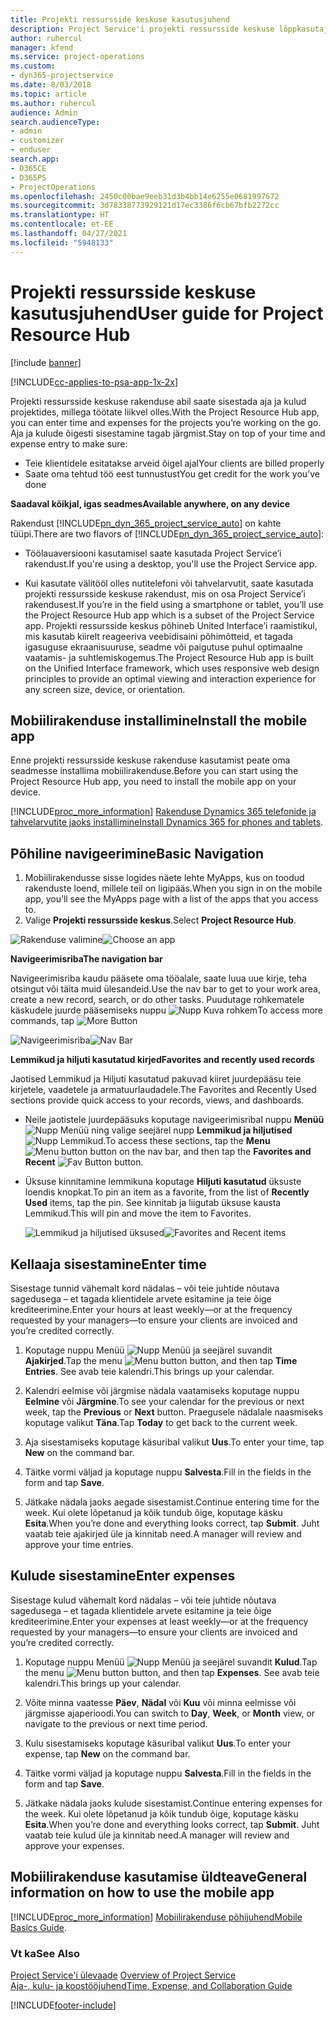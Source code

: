 ```yaml
---
title: Projekti ressursside keskuse kasutusjuhend
description: Project Service'i projekti ressursside keskuse lõppkasutajale mõeldud juhend
author: ruhercul
manager: kfend
ms.service: project-operations
ms.custom:
- dyn365-projectservice
ms.date: 8/03/2018
ms.topic: article
ms.author: ruhercul
audience: Admin
search.audienceType:
- admin
- customizer
- enduser
search.app:
- D365CE
- D365PS
- ProjectOperations
ms.openlocfilehash: 2450c00bae9eeb31d3b4bb14e6255e0681997672
ms.sourcegitcommit: 3d78338773929121d17ec3386f6cb67bfb2272cc
ms.translationtype: HT
ms.contentlocale: et-EE
ms.lasthandoff: 04/27/2021
ms.locfileid: "5948133"
---
```

# <a name="user-guide-for-project-resource-hub"></a><span data-ttu-id="6349f-103">Projekti ressursside keskuse kasutusjuhend</span><span class="sxs-lookup"><span data-stu-id="6349f-103">User guide for Project Resource Hub</span></span>

[!include [banner](../includes/psa-now-project-operations.md)]

[!INCLUDE[cc-applies-to-psa-app-1x-2x](../includes/cc-applies-to-psa-app-1x-2x.md)]

<span data-ttu-id="6349f-104">Projekti ressursside keskuse rakenduse abil saate sisestada aja ja kulud projektides, millega töötate liikvel olles.</span><span class="sxs-lookup"><span data-stu-id="6349f-104">With the Project Resource Hub app, you can enter time and expenses for the projects you’re working on the go.</span></span> <span data-ttu-id="6349f-105">Aja ja kulude õigesti sisestamine tagab järgmist.</span><span class="sxs-lookup"><span data-stu-id="6349f-105">Stay on top of your time and expense entry to make sure:</span></span>

- <span data-ttu-id="6349f-106">Teie klientidele esitatakse arveid õigel ajal</span><span class="sxs-lookup"><span data-stu-id="6349f-106">Your clients are billed properly</span></span>
- <span data-ttu-id="6349f-107">Saate oma tehtud töö eest tunnustust</span><span class="sxs-lookup"><span data-stu-id="6349f-107">You get credit for the work you’ve done</span></span>

<span data-ttu-id="6349f-108">**Saadaval kõikjal, igas seadmes**</span><span class="sxs-lookup"><span data-stu-id="6349f-108">**Available anywhere, on any device**</span></span>

<span data-ttu-id="6349f-109">Rakendust [!INCLUDE[pn_dyn_365_project_service_auto](../includes/pn-dyn-365-project-service-auto.md)] on kahte tüüpi.</span><span class="sxs-lookup"><span data-stu-id="6349f-109">There are two flavors of [!INCLUDE[pn_dyn_365_project_service_auto](../includes/pn-dyn-365-project-service-auto.md)]:</span></span> 

- <span data-ttu-id="6349f-110">Töölauaversiooni kasutamisel saate kasutada Project Service’i rakendust.</span><span class="sxs-lookup"><span data-stu-id="6349f-110">If you're using a desktop, you'll use the Project Service app.</span></span> 

- <span data-ttu-id="6349f-111">Kui kasutate välitööl olles nutitelefoni või tahvelarvutit, saate kasutada projekti ressursside keskuse rakendust, mis on osa Project Service’i rakendusest.</span><span class="sxs-lookup"><span data-stu-id="6349f-111">If you’re in the field using a smartphone or tablet, you’ll use the Project Resource Hub app which is a subset of the Project Service  app.</span></span> <span data-ttu-id="6349f-112">Projekti ressursside keskus põhineb United Interface’i raamistikul, mis kasutab kiirelt reageeriva veebidisaini põhimõtteid, et tagada igasuguse ekraanisuuruse, seadme või paigutuse puhul optimaalne vaatamis- ja suhtlemiskogemus.</span><span class="sxs-lookup"><span data-stu-id="6349f-112">The Project Resource Hub app is built on the Unified Interface framework, which uses responsive web design principles to provide an optimal viewing and interaction experience for any screen size, device, or orientation.</span></span> 


## <a name="install-the-mobile-app"></a><span data-ttu-id="6349f-113">Mobiilirakenduse installimine</span><span class="sxs-lookup"><span data-stu-id="6349f-113">Install the mobile app</span></span>
<span data-ttu-id="6349f-114">Enne projekti ressursside keskuse rakenduse kasutamist peate oma seadmesse installima mobiilirakenduse.</span><span class="sxs-lookup"><span data-stu-id="6349f-114">Before you can start using the Project Resource Hub app, you need to install the mobile app on your device.</span></span> 

[!INCLUDE[proc_more_information](../includes/proc-more-information.md)] <span data-ttu-id="6349f-115">[Rakenduse Dynamics 365 telefonide ja tahvelarvutite jaoks installimine](/dynamics365/mobile-app/install-dynamics-365-for-phones-and-tablets)</span><span class="sxs-lookup"><span data-stu-id="6349f-115">[Install Dynamics 365 for phones and tablets](/dynamics365/mobile-app/install-dynamics-365-for-phones-and-tablets).</span></span>

## <a name="basic-navigation"></a><span data-ttu-id="6349f-116">Põhiline navigeerimine</span><span class="sxs-lookup"><span data-stu-id="6349f-116">Basic Navigation</span></span>
1.  <span data-ttu-id="6349f-117">Mobiilirakendusse sisse logides näete lehte MyApps, kus on toodud rakenduste loend, millele teil on ligipääs.</span><span class="sxs-lookup"><span data-stu-id="6349f-117">When you sign in on the mobile app, you’ll see the MyApps page with a list of the apps that you access to.</span></span> 
2.  <span data-ttu-id="6349f-118">Valige **Projekti ressursside keskus**.</span><span class="sxs-lookup"><span data-stu-id="6349f-118">Select **Project Resource Hub**.</span></span>

<span data-ttu-id="6349f-119">![Rakenduse valimine](media/chooseApp_1.png "Rakenduse valimine")</span><span class="sxs-lookup"><span data-stu-id="6349f-119">![Choose an app](media/chooseApp_1.png "Choose an app")</span></span>

<span data-ttu-id="6349f-120">**Navigeerimisriba**</span><span class="sxs-lookup"><span data-stu-id="6349f-120">**The navigation bar**</span></span>

<span data-ttu-id="6349f-121">Navigeerimisriba kaudu pääsete oma tööalale, saate luua uue kirje, teha otsingut või täita muid ülesandeid.</span><span class="sxs-lookup"><span data-stu-id="6349f-121">Use the nav bar to get to your work area, create a new record, search, or do other tasks.</span></span> <span data-ttu-id="6349f-122">Puudutage rohkematele käskudele juurde pääsemiseks nuppu ![Nupp Kuva rohkem](media/MoreButton.png "Nupp Kuva rohkem")</span><span class="sxs-lookup"><span data-stu-id="6349f-122">To access more commands, tap ![More Button](media/MoreButton.png "More Button")</span></span>

<span data-ttu-id="6349f-123">![Navigeerimisriba](media/NavBar_2.png "Navigeerimisriba")</span><span class="sxs-lookup"><span data-stu-id="6349f-123">![Nav Bar](media/NavBar_2.png "Nav Bar")</span></span>

<span data-ttu-id="6349f-124">**Lemmikud ja hiljuti kasutatud kirjed**</span><span class="sxs-lookup"><span data-stu-id="6349f-124">**Favorites and recently used records**</span></span>

<span data-ttu-id="6349f-125">Jaotised Lemmikud ja Hiljuti kasutatud pakuvad kiiret juurdepääsu teie kirjetele, vaadetele ja armatuurlaudadele.</span><span class="sxs-lookup"><span data-stu-id="6349f-125">The Favorites and Recently Used sections provide quick access to your records, views, and dashboards.</span></span> 

- <span data-ttu-id="6349f-126">Neile jaotistele juurdepääsuks koputage navigeerimisribal nuppu **Menüü** ![Nupp Menüü](media/MenuButton.png "Nupp Menüü") ning valige seejärel nupp **Lemmikud ja hiljutised** ![Nupp Lemmikud](media/FavButton.png "Nupp Lemmikud").</span><span class="sxs-lookup"><span data-stu-id="6349f-126">To access these sections, tap the **Menu** ![Menu button](media/MenuButton.png "Menu button") button on the nav bar, and then tap the **Favorites and Recent** ![Fav Button](media/FavButton.png "Fav Button") button.</span></span>

- <span data-ttu-id="6349f-127">Üksuse kinnitamine lemmikuna koputage **Hiljuti kasutatud** üksuste loendis knopkat.</span><span class="sxs-lookup"><span data-stu-id="6349f-127">To pin an item as a favorite, from the list of **Recently Used** items, tap the pin.</span></span> <span data-ttu-id="6349f-128">See kinnitab ja liigutab üksuse kausta Lemmikud.</span><span class="sxs-lookup"><span data-stu-id="6349f-128">This will pin and move the item to Favorites.</span></span>

  <span data-ttu-id="6349f-129">![Lemmikud ja hiljutised üksused](media/Favs_3.png "Lemmikud ja hiljutised üksused")</span><span class="sxs-lookup"><span data-stu-id="6349f-129">![Favorites and Recent items](media/Favs_3.png "Favorites and Recent items")</span></span>
 
## <a name="enter-time"></a><span data-ttu-id="6349f-130">Kellaaja sisestamine</span><span class="sxs-lookup"><span data-stu-id="6349f-130">Enter time</span></span>
<span data-ttu-id="6349f-131">Sisestage tunnid vähemalt kord nädalas – või teie juhtide nõutava sagedusega – et tagada klientidele arvete esitamine ja teie õige krediteerimine.</span><span class="sxs-lookup"><span data-stu-id="6349f-131">Enter your hours at least weekly—or at the frequency requested by your managers—to ensure your clients are invoiced and you’re credited correctly.</span></span>

1. <span data-ttu-id="6349f-132">Koputage nuppu Menüü ![Nupp Menüü](media/MenuButton.png "Nupp Menüü") ja seejärel suvandit **Ajakirjed**.</span><span class="sxs-lookup"><span data-stu-id="6349f-132">Tap the menu ![Menu button](media/MenuButton.png "Menu button") button, and then tap **Time Entries**.</span></span> <span data-ttu-id="6349f-133">See avab teie kalendri.</span><span class="sxs-lookup"><span data-stu-id="6349f-133">This brings up your calendar.</span></span>

2. <span data-ttu-id="6349f-134">Kalendri eelmise või järgmise nädala vaatamiseks koputage nuppu **Eelmine** või **Järgmine**.</span><span class="sxs-lookup"><span data-stu-id="6349f-134">To see your calendar for the previous or next week, tap the **Previous** or **Next** button.</span></span> <span data-ttu-id="6349f-135">Praegusele nädalale naasmiseks koputage valikut **Täna**.</span><span class="sxs-lookup"><span data-stu-id="6349f-135">Tap **Today** to get back to the current week.</span></span>

3. <span data-ttu-id="6349f-136">Aja sisestamiseks koputage käsuribal valikut **Uus**.</span><span class="sxs-lookup"><span data-stu-id="6349f-136">To enter your time, tap **New** on the command bar.</span></span> 

4. <span data-ttu-id="6349f-137">Täitke vormi väljad ja koputage nuppu **Salvesta**.</span><span class="sxs-lookup"><span data-stu-id="6349f-137">Fill in the fields in the form and tap **Save**.</span></span>

5. <span data-ttu-id="6349f-138">Jätkake nädala jaoks aegade sisestamist.</span><span class="sxs-lookup"><span data-stu-id="6349f-138">Continue entering time for the week.</span></span> <span data-ttu-id="6349f-139">Kui olete lõpetanud ja kõik tundub õige, koputage käsku **Esita**.</span><span class="sxs-lookup"><span data-stu-id="6349f-139">When you’re done and everything looks correct, tap **Submit**.</span></span> <span data-ttu-id="6349f-140">Juht vaatab teie ajakirjed üle ja kinnitab need.</span><span class="sxs-lookup"><span data-stu-id="6349f-140">A manager will review and approve your time entries.</span></span>

## <a name="enter-expenses"></a><span data-ttu-id="6349f-141">Kulude sisestamine</span><span class="sxs-lookup"><span data-stu-id="6349f-141">Enter expenses</span></span> 
<span data-ttu-id="6349f-142">Sisestage kulud vähemalt kord nädalas – või teie juhtide nõutava sagedusega – et tagada klientidele arvete esitamine ja teie õige krediteerimine.</span><span class="sxs-lookup"><span data-stu-id="6349f-142">Enter your expenses at least weekly—or at the frequency requested by your managers—to ensure your clients are invoiced and you’re credited correctly.</span></span>

1. <span data-ttu-id="6349f-143">Koputage nuppu Menüü ![Nupp Menüü](media/MenuButton.png "Nupp Menüü") ja seejärel suvandit **Kulud**.</span><span class="sxs-lookup"><span data-stu-id="6349f-143">Tap the menu ![Menu button](media/MenuButton.png "Menu button") button, and then tap **Expenses**.</span></span> <span data-ttu-id="6349f-144">See avab teie kalendri.</span><span class="sxs-lookup"><span data-stu-id="6349f-144">This brings up your calendar.</span></span>

2. <span data-ttu-id="6349f-145">Võite minna vaatesse **Päev**, **Nädal** või **Kuu** või minna eelmisse või järgmisse ajaperioodi.</span><span class="sxs-lookup"><span data-stu-id="6349f-145">You can switch to **Day**, **Week**, or **Month** view, or navigate to the previous or next time period.</span></span> 

3. <span data-ttu-id="6349f-146">Kulu sisestamiseks koputage käsuribal valikut **Uus**.</span><span class="sxs-lookup"><span data-stu-id="6349f-146">To enter your expense, tap **New** on the command bar.</span></span> 

4. <span data-ttu-id="6349f-147">Täitke vormi väljad ja koputage nuppu **Salvesta**.</span><span class="sxs-lookup"><span data-stu-id="6349f-147">Fill in the fields in the form and tap **Save**.</span></span>

5. <span data-ttu-id="6349f-148">Jätkake nädala jaoks kulude sisestamist.</span><span class="sxs-lookup"><span data-stu-id="6349f-148">Continue entering expenses for the week.</span></span> <span data-ttu-id="6349f-149">Kui olete lõpetanud ja kõik tundub õige, koputage käsku **Esita**.</span><span class="sxs-lookup"><span data-stu-id="6349f-149">When you’re done and everything looks correct, tap **Submit**.</span></span> <span data-ttu-id="6349f-150">Juht vaatab teie kulud üle ja kinnitab need.</span><span class="sxs-lookup"><span data-stu-id="6349f-150">A manager will review and approve your expenses.</span></span>

## <a name="general-information-on-how-to-use-the-mobile-app"></a><span data-ttu-id="6349f-151">Mobiilirakenduse kasutamise üldteave</span><span class="sxs-lookup"><span data-stu-id="6349f-151">General information on how to use the mobile app</span></span> 
[!INCLUDE[proc_more_information](../includes/proc-more-information.md)] <span data-ttu-id="6349f-152">[Mobiilirakenduse põhijuhend](/dynamics365/mobile-app/dynamics-365-phones-tablets-users-guide)</span><span class="sxs-lookup"><span data-stu-id="6349f-152">[Mobile Basics Guide](/dynamics365/mobile-app/dynamics-365-phones-tablets-users-guide).</span></span>

### <a name="see-also"></a><span data-ttu-id="6349f-153">Vt ka</span><span class="sxs-lookup"><span data-stu-id="6349f-153">See Also</span></span>  
 <span data-ttu-id="6349f-154">[Project Service'i ülevaade](../psa/overview.md) </span><span class="sxs-lookup"><span data-stu-id="6349f-154">[Overview of Project Service](../psa/overview.md) </span></span>  
 [<span data-ttu-id="6349f-155">Aja-, kulu- ja koostööjuhend</span><span class="sxs-lookup"><span data-stu-id="6349f-155">Time, Expense, and Collaboration Guide</span></span>](../psa/time-expense-collaboration-guide.md)   
 


[!INCLUDE[footer-include](../includes/footer-banner.md)]